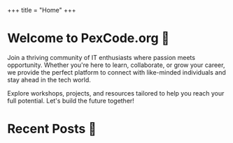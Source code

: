 +++
title = "Home"
+++

# Welcome to PexCode.org 🚀

Join a thriving community of IT enthusiasts where passion meets opportunity. Whether you're here to learn, collaborate, or grow your career, we provide the perfect platform to connect with like-minded individuals and stay ahead in the tech world.

Explore workshops, projects, and resources tailored to help you reach your full potential. Let's build the future together!

# Recent Posts 📨